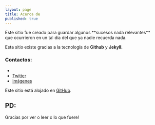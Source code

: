 ```yaml
---
layout: page
title: Acerca de
published: true
---
```

<p class="message">
Este sitio fue creado para guardar algunos **sucesos nada relevantes** que ocurrieron en un tal día del que ya nadie recuerda nada.
</p>

Esta sitio existe gracias a la tecnología de **Github** y **Jekyll**.

### Contactos:

* [E-mail]: _**info@escobar.eu.org**_
* [Twitter](https://twitter.com/DanielEscobarW)
* [Imágenes](http://daeshu.eu.org)

Este sitio está alojado en [GitHub](https://github.com/).

## PD:

Gracias por ver o leer o lo que fuere!
